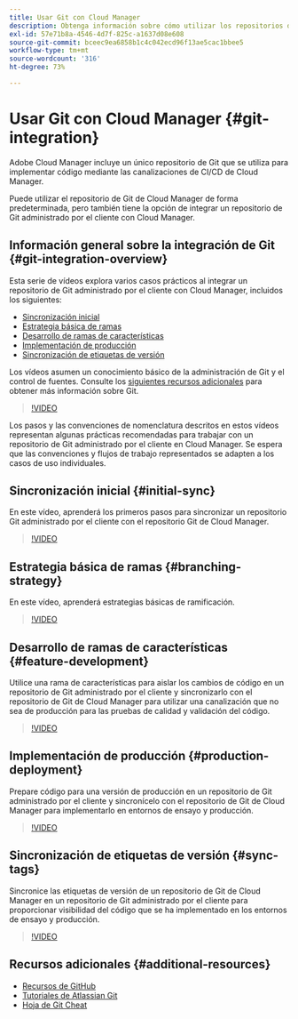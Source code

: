 ```yaml
---
title: Usar Git con Cloud Manager
description: Obtenga información sobre cómo utilizar los repositorios de Git de Cloud Manager y cómo integrar su propio repositorio de Git administrado por los clientes con Cloud Manager.
exl-id: 57e71b8a-4546-4d7f-825c-a1637d08e608
source-git-commit: bceec9ea6858b1c4c042ecd96f13ae5cac1bbee5
workflow-type: tm+mt
source-wordcount: '316'
ht-degree: 73%

---
```


# Usar Git con Cloud Manager {#git-integration}

Adobe Cloud Manager incluye un único repositorio de Git que se utiliza para implementar código mediante las canalizaciones de CI/CD de Cloud Manager.

Puede utilizar el repositorio de Git de Cloud Manager de forma predeterminada, pero también tiene la opción de integrar un repositorio de Git administrado por el cliente con Cloud Manager.

## Información general sobre la integración de Git {#git-integration-overview}

Esta serie de vídeos explora varios casos prácticos al integrar un repositorio de Git administrado por el cliente con Cloud Manager, incluidos los siguientes:

* [Sincronización inicial](#initial-sync)
* [Estrategia básica de ramas](#branching-strategy)
* [Desarrollo de ramas de características](#feature-development)
* [Implementación de producción](#production-deployment)
* [Sincronización de etiquetas de versión](#sync-tags)

Los vídeos asumen un conocimiento básico de la administración de Git y el control de fuentes. Consulte los [siguientes recursos adicionales](#additional-resources) para obtener más información sobre Git.

>[!VIDEO](https://video.tv.adobe.com/v/28710/)

Los pasos y las convenciones de nomenclatura descritos en estos vídeos representan algunas prácticas recomendadas para trabajar con un repositorio de Git administrado por el cliente en Cloud Manager. Se espera que las convenciones y flujos de trabajo representados se adapten a los casos de uso individuales.

## Sincronización inicial {#initial-sync}

En este vídeo, aprenderá los primeros pasos para sincronizar un repositorio Git administrado por el cliente con el repositorio Git de Cloud Manager.

>[!VIDEO](https://video.tv.adobe.com/v/28711/?quality=12)

## Estrategia básica de ramas {#branching-strategy}

En este vídeo, aprenderá estrategias básicas de ramificación.

>[!VIDEO](https://video.tv.adobe.com/v/28712/?quality=12)

## Desarrollo de ramas de características {#feature-development}

Utilice una rama de características para aislar los cambios de código en un repositorio de Git administrado por el cliente y sincronizarlo con el repositorio de Git de Cloud Manager para utilizar una canalización que no sea de producción para las pruebas de calidad y validación del código.

>[!VIDEO](https://video.tv.adobe.com/v/28723/?quality=12)

## Implementación de producción {#production-deployment}

Prepare código para una versión de producción en un repositorio de Git administrado por el cliente y sincronícelo con el repositorio de Git de Cloud Manager para implementarlo en entornos de ensayo y producción.

>[!VIDEO](https://video.tv.adobe.com/v/28724/?quality=12)

## Sincronización de etiquetas de versión {#sync-tags}

Sincronice las etiquetas de versión de un repositorio de Git de Cloud Manager en un repositorio de Git administrado por el cliente para proporcionar visibilidad del código que se ha implementado en los entornos de ensayo y producción.

>[!VIDEO](https://video.tv.adobe.com/v/28725/?quality=12)

## Recursos adicionales {#additional-resources}

* [Recursos de GitHub](https://try.github.io)
* [Tutoriales de Atlassian Git](https://www.atlassian.com/git/tutorials/what-is-version-control)
* [Hoja de Git Cheat](https://education.github.com/git-cheat-sheet-education.pdf)

